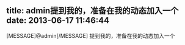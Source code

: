 title: admin提到我的，准备在我的动态加入一个
date: 2013-06-17 11:46:44
---

[MESSAGE]@admin[/MESSAGE]  提到我的，准备在我的动态加入一个